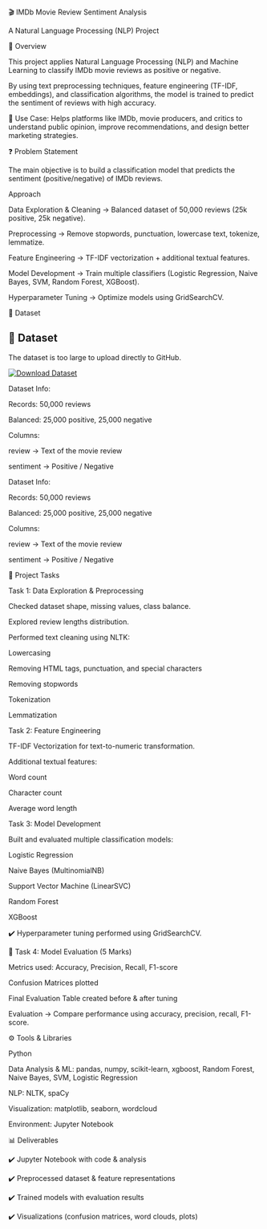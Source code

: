 🎬 IMDb Movie Review Sentiment Analysis

A Natural Language Processing (NLP) Project

📖 Overview

This project applies Natural Language Processing (NLP) and Machine Learning to classify IMDb movie reviews as positive or negative.

By using text preprocessing techniques, feature engineering (TF-IDF, embeddings), and classification algorithms, the model is trained to predict the sentiment of reviews with high accuracy.

🔎 Use Case: Helps platforms like IMDb, movie producers, and critics to understand public opinion, improve recommendations, and design better marketing strategies.

❓ Problem Statement

The main objective is to build a classification model that predicts the sentiment (positive/negative) of IMDb reviews.

Approach

Data Exploration & Cleaning → Balanced dataset of 50,000 reviews (25k positive, 25k negative).

Preprocessing → Remove stopwords, punctuation, lowercase text, tokenize, lemmatize.

Feature Engineering → TF-IDF vectorization + additional textual features.

Model Development → Train multiple classifiers (Logistic Regression, Naive Bayes, SVM, Random Forest, XGBoost).

Hyperparameter Tuning → Optimize models using GridSearchCV.

📂 Dataset

## 📂 Dataset

The dataset is too large to upload directly to GitHub.  

[![Download Dataset](https://img.shields.io/badge/Download-IMDb%20Dataset%20(63MB)-brightgreen?style=for-the-badge&logo=google-drive)](https://drive.google.com/file/d/1f6L79h-wVv4iLayTyVoH0kp05XIfaN2Y/view?usp=sharing)


Dataset Info:

Records: 50,000 reviews

Balanced: 25,000 positive, 25,000 negative

Columns:

review → Text of the movie review

sentiment → Positive / Negative

Dataset Info:

Records: 50,000 reviews

Balanced: 25,000 positive, 25,000 negative

Columns:

review → Text of the movie review

sentiment → Positive / Negative

📝 Project Tasks

Task 1: Data Exploration & Preprocessing 

Checked dataset shape, missing values, class balance.

Explored review lengths distribution.

Performed text cleaning using NLTK:

Lowercasing

Removing HTML tags, punctuation, and special characters

Removing stopwords

Tokenization

Lemmatization

Task 2: Feature Engineering 

TF-IDF Vectorization for text-to-numeric transformation.

Additional textual features:

Word count

Character count

Average word length

Task 3: Model Development

Built and evaluated multiple classification models:

Logistic Regression

Naive Bayes (MultinomialNB)

Support Vector Machine (LinearSVC)

Random Forest

XGBoost

✔️ Hyperparameter tuning performed using GridSearchCV.

🔹 Task 4: Model Evaluation (5 Marks)

Metrics used: Accuracy, Precision, Recall, F1-score

Confusion Matrices plotted

Final Evaluation Table created before & after tuning

Evaluation → Compare performance using accuracy, precision, recall, F1-score.

⚙️ Tools & Libraries

Python 

Data Analysis & ML: pandas, numpy, scikit-learn, xgboost, Random Forest, Naive Bayes, SVM, Logistic Regression

NLP: NLTK, spaCy

Visualization: matplotlib, seaborn, wordcloud

Environment: Jupyter Notebook

📊 Deliverables

✔️ Jupyter Notebook with code & analysis

✔️ Preprocessed dataset & feature representations

✔️ Trained models with evaluation results

✔️ Visualizations (confusion matrices, word clouds, plots)


